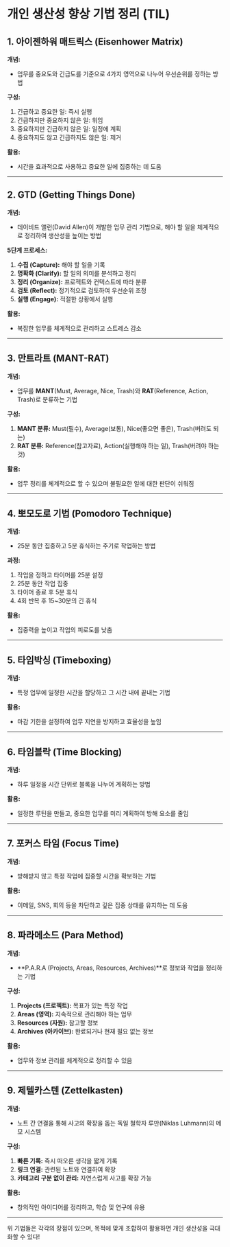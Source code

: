 # 개인 생산성 향상 기법 정리 (TIL)

## 1. 아이젠하워 매트릭스 (Eisenhower Matrix)

**개념:**
- 업무를 중요도와 긴급도를 기준으로 4가지 영역으로 나누어 우선순위를 정하는 방법

**구성:**
1. 긴급하고 중요한 일: 즉시 실행
2. 긴급하지만 중요하지 않은 일: 위임
3. 중요하지만 긴급하지 않은 일: 일정에 계획
4. 중요하지도 않고 긴급하지도 않은 일: 제거

**활용:**
- 시간을 효과적으로 사용하고 중요한 일에 집중하는 데 도움

---

## 2. GTD (Getting Things Done)

**개념:**
- 데이비드 앨런(David Allen)이 개발한 업무 관리 기법으로, 해야 할 일을 체계적으로 정리하여 생산성을 높이는 방법

**5단계 프로세스:**
1. **수집 (Capture):** 해야 할 일을 기록
2. **명확화 (Clarify):** 할 일의 의미를 분석하고 정리
3. **정리 (Organize):** 프로젝트와 컨텍스트에 따라 분류
4. **검토 (Reflect):** 정기적으로 검토하여 우선순위 조정
5. **실행 (Engage):** 적절한 상황에서 실행

**활용:**
- 복잡한 업무를 체계적으로 관리하고 스트레스 감소

---

## 3. 만트라트 (MANT-RAT)

**개념:**
- 업무를 **MANT**(Must, Average, Nice, Trash)와 **RAT**(Reference, Action, Trash)로 분류하는 기법

**구성:**
1. **MANT 분류:** Must(필수), Average(보통), Nice(좋으면 좋은), Trash(버려도 되는)
2. **RAT 분류:** Reference(참고자료), Action(실행해야 하는 일), Trash(버려야 하는 것)

**활용:**
- 업무 정리를 체계적으로 할 수 있으며 불필요한 일에 대한 판단이 쉬워짐

---

## 4. 뽀모도로 기법 (Pomodoro Technique)

**개념:**
- 25분 동안 집중하고 5분 휴식하는 주기로 작업하는 방법

**과정:**
1. 작업을 정하고 타이머를 25분 설정
2. 25분 동안 작업 집중
3. 타이머 종료 후 5분 휴식
4. 4회 반복 후 15~30분의 긴 휴식

**활용:**
- 집중력을 높이고 작업의 피로도를 낮춤

---

## 5. 타임박싱 (Timeboxing)

**개념:**
- 특정 업무에 일정한 시간을 할당하고 그 시간 내에 끝내는 기법

**활용:**
- 마감 기한을 설정하여 업무 지연을 방지하고 효율성을 높임

---

## 6. 타임블락 (Time Blocking)

**개념:**
- 하루 일정을 시간 단위로 블록을 나누어 계획하는 방법

**활용:**
- 일정한 루틴을 만들고, 중요한 업무를 미리 계획하여 방해 요소를 줄임

---

## 7. 포커스 타임 (Focus Time)

**개념:**
- 방해받지 않고 특정 작업에 집중할 시간을 확보하는 기법

**활용:**
- 이메일, SNS, 회의 등을 차단하고 깊은 집중 상태를 유지하는 데 도움

---

## 8. 파라메소드 (Para Method)

**개념:**
- **P.A.R.A (Projects, Areas, Resources, Archives)**로 정보와 작업을 정리하는 기법

**구성:**
1. **Projects (프로젝트):** 목표가 있는 특정 작업
2. **Areas (영역):** 지속적으로 관리해야 하는 업무
3. **Resources (자원):** 참고할 정보
4. **Archives (아카이브):** 완료되거나 현재 필요 없는 정보

**활용:**
- 업무와 정보 관리를 체계적으로 정리할 수 있음

---

## 9. 제텔카스텐 (Zettelkasten)

**개념:**
- 노트 간 연결을 통해 사고의 확장을 돕는 독일 철학자 루만(Niklas Luhmann)의 메모 시스템

**구성:**
1. **빠른 기록:** 즉시 떠오른 생각을 짧게 기록
2. **링크 연결:** 관련된 노트와 연결하여 확장
3. **카테고리 구분 없이 관리:** 자연스럽게 사고를 확장 가능

**활용:**
- 창의적인 아이디어를 정리하고, 학습 및 연구에 유용

---

위 기법들은 각각의 장점이 있으며, 목적에 맞게 조합하여 활용하면 개인 생산성을 극대화할 수 있다!
